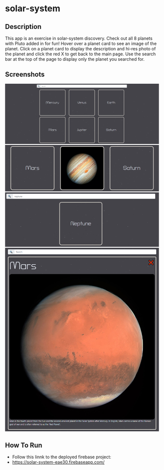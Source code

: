 # solar-system

## Description
 This app is an exercise in solar-system discovery. Check out all 8 planets with Pluto added in for fun! Hover over a planet card to see an image of the planet. Click on a planet card to display the description and hi-res photo of the planet and click the red X to get back to the main page. Use the search bar at the top of the page to display only the planet you searched for.

## Screenshots
![main-view](https://raw.githubusercontent.com/ivannio/solar-system/master/screenshots/solar-main-view.png)
![hover](https://raw.githubusercontent.com/ivannio/solar-system/master/screenshots/solar-hovered.png)
![search-view](https://raw.githubusercontent.com/ivannio/solar-system/master/screenshots/solar-search-view.png)
![full-planet-view](https://raw.githubusercontent.com/ivannio/solar-system/master/screenshots/solar-large-view.png)

## How To Run
* Follow this linnk to the deployed firebase project:
* https://solar-system-eae30.firebaseapp.com/
